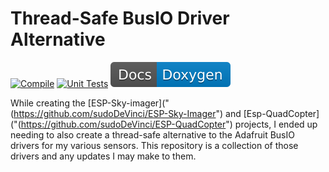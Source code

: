 # Thread-Safe BusIO Driver Alternative

[![Compile](https://github.com/sudoDeVinci/ESP-Environment-Drivers/actions/workflows/compile.yml/badge.svg?branch=main)](https://github.com/sudoDeVinci/ESP-Environment-Drivers/actions/workflows/compile.yml)
[![Unit Tests](https://github.com/sudoDeVinci/ESP-Environment-Drivers/actions/workflows/testing.yml/badge.svg?branch=main)](https://github.com/sudoDeVinci/ESP-Environment-Drivers/actions/workflows/testing.yml)
![Doxygen](/assets/doxygen_badge.svg)


While creating the [ESP-Sky-imager]("(https://github.com/sudoDeVinci/ESP-Sky-Imager") and [Esp-QuadCopter]("(https://github.com/sudoDeVinci/ESP-QuadCopter") projects, I ended up needing to also create a thread-safe alternative to the Adafruit BusIO drivers for my various sensors. 
This repository is a collection of those drivers and any updates I may make to them.
